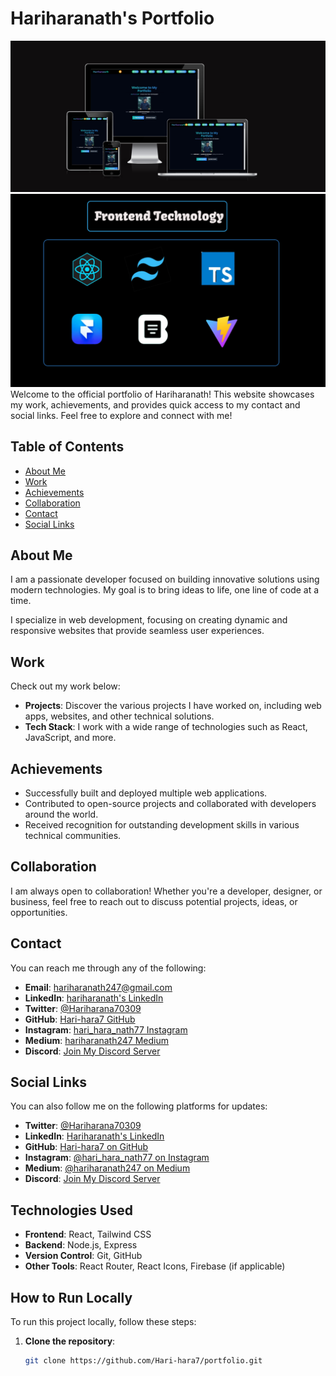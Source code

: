 # Hariharanath's Portfolio
<img src="banner.png" alt="hari">
<img src="tech.png" alt="hari">
Welcome to the official portfolio of Hariharanath! This website showcases my work, achievements, and provides quick access to my contact and social links. Feel free to explore and connect with me!

## Table of Contents
- [About Me](#about-me)
- [Work](#work)
- [Achievements](#achievements)
- [Collaboration](#collaboration)
- [Contact](#contact)
- [Social Links](#social-links)

## About Me
I am a passionate developer focused on building innovative solutions using modern technologies. My goal is to bring ideas to life, one line of code at a time.

I specialize in web development, focusing on creating dynamic and responsive websites that provide seamless user experiences.

## Work
Check out my work below:
- **Projects**: Discover the various projects I have worked on, including web apps, websites, and other technical solutions.
- **Tech Stack**: I work with a wide range of technologies such as React, JavaScript, and more.

## Achievements
- Successfully built and deployed multiple web applications.
- Contributed to open-source projects and collaborated with developers around the world.
- Received recognition for outstanding development skills in various technical communities.

## Collaboration
I am always open to collaboration! Whether you're a developer, designer, or business, feel free to reach out to discuss potential projects, ideas, or opportunities.

## Contact
You can reach me through any of the following:
- **Email**: [hariharanath247@gmail.com](mailto:hariharanath247@gmail.com)
- **LinkedIn**: [hariharanath's LinkedIn](https://www.linkedin.com/in/hari-hara-nath-a13583282/)
- **Twitter**: [@Hariharana70309](https://x.com/Hariharana70309?t=Ib05QY4zN8F41MsLHAix5Q&s=09)
- **GitHub**: [Hari-hara7 GitHub](https://github.com/Hari-hara7)
- **Instagram**: [hari_hara_nath77 Instagram](https://instagram.com/hari_hara_nath77)
- **Medium**: [hariharanath247 Medium](https://medium.com/@hariharanath247)
- **Discord**: [Join My Discord Server](https://discord.gg/Xn8uyh4Js)

## Social Links
You can also follow me on the following platforms for updates:
- **Twitter**: [@Hariharana70309](https://x.com/Hariharana70309?t=Ib05QY4zN8F41MsLHAix5Q&s=09)
- **LinkedIn**: [Hariharanath's LinkedIn](https://www.linkedin.com/in/hari-hara-nath-a13583282/)
- **GitHub**: [Hari-hara7 on GitHub](https://github.com/Hari-hara7)
- **Instagram**: [@hari_hara_nath77 on Instagram](https://instagram.com/hari_hara_nath77)
- **Medium**: [@hariharanath247 on Medium](https://medium.com/@hariharanath247)
- **Discord**: [Join My Discord Server](https://discord.gg/Xn8uyh4Js)

## Technologies Used
- **Frontend**: React, Tailwind CSS
- **Backend**: Node.js, Express
- **Version Control**: Git, GitHub
- **Other Tools**: React Router, React Icons, Firebase (if applicable)

## How to Run Locally
To run this project locally, follow these steps:

1. **Clone the repository**:
   ```bash
   git clone https://github.com/Hari-hara7/portfolio.git
